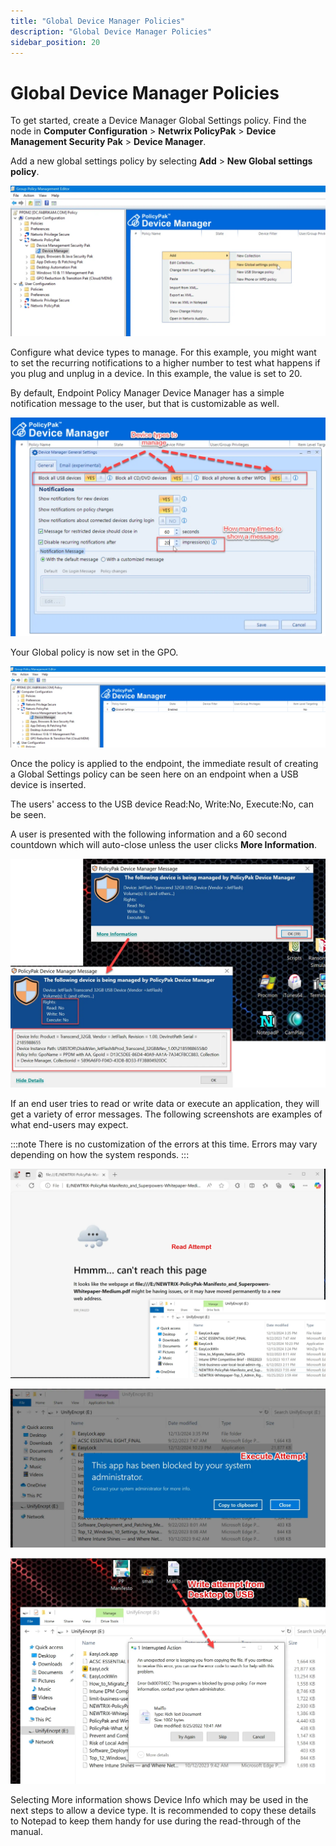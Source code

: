 ```yaml
---
title: "Global Device Manager Policies"
description: "Global Device Manager Policies"
sidebar_position: 20
---
```


# Global Device Manager Policies

To get started, create a Device Manager Global Settings policy. Find the node in **Computer
Configuration** > **Netwrix PolicyPak** > **Device Management Security Pak** > **Device Manager**.

Add a new global settings policy by selecting **Add** > **New Global settings policy**.

![device04](assets/devicemanager/device04.webp)

Configure what device types to manage. For this example, you might want to set the recurring
notifications to a higher number to test what happens if you plug and unplug in a device. In this
example, the value is set to 20.

By default, Endpoint Policy Manager Device Manager has a simple notification message to the user,
but that is customizable as well.

![device05](assets/devicemanager/device05.webp)

Your Global policy is now set in the GPO.

![device06](assets/devicemanager/device06.webp)

Once the policy is applied to the endpoint, the immediate result of creating a Global Settings
policy can be seen here on an endpoint when a USB device is inserted.

The users' access to the USB device Read:No, Write:No, Execute:No, can be seen.

A user is presented with the following information and a 60 second countdown which will auto-close
unless the user clicks **More Information**.

![global1](assets/devicemanager/global1.webp)

If an end user tries to read or write data or execute an application, they will get a variety of
error messages. The following screenshots are examples of what end-users may expect.

:::note
There is no customization of the errors at this time. Errors may vary depending on how the
system responds.
:::


![read1](assets/devicemanager/read1.webp)

![execute](assets/devicemanager/execute.webp)

![writeattemppt](assets/devicemanager/writeattemppt.webp)

Selecting More information shows Device Info which may be used in the next steps to allow a device
type. It is recommended to copy these details to Notepad to keep them handy for use during the
read-through of the manual.
